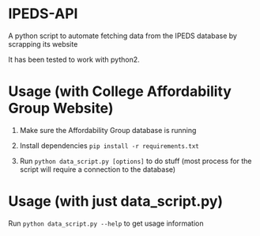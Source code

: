 # IPEDS-API
A python script to automate fetching data from the IPEDS database by scrapping its website

It has been tested to work with python2. 


# Usage (with College Affordability Group Website)
1. Make sure the Affordability Group database is running

2. Install dependencies `pip install -r requirements.txt` 

3. Run `python data_script.py [options]` to do stuff (most process for the script will require a connection to the database)


# Usage (with just data_script.py)
Run `python data_script.py --help` to get usage information